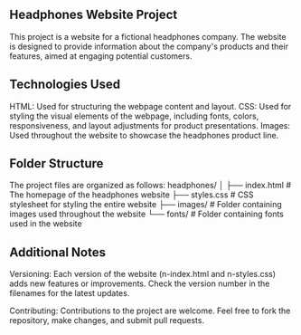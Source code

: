 ## Headphones Website Project
This project is a website for a fictional headphones company. The website is designed to provide information about the company's products and their features, aimed at engaging potential customers.

## Technologies Used
HTML: Used for structuring the webpage content and layout.
CSS: Used for styling the visual elements of the webpage, including fonts, colors, responsiveness, and layout adjustments for product presentations.
Images: Used throughout the website to showcase the headphones product line.


## Folder Structure
The project files are organized as follows:
headphones/
│
├── index.html          # The homepage of the headphones website
├── styles.css          # CSS stylesheet for styling the entire website
├── images/             # Folder containing images used throughout the website
└── fonts/              # Folder containing fonts used in the website


## Additional Notes
Versioning: Each version of the website (n-index.html and n-styles.css) adds new features or improvements. Check the version number in the filenames for the latest updates.

Contributing: Contributions to the project are welcome. Feel free to fork the repository, make changes, and submit pull requests.